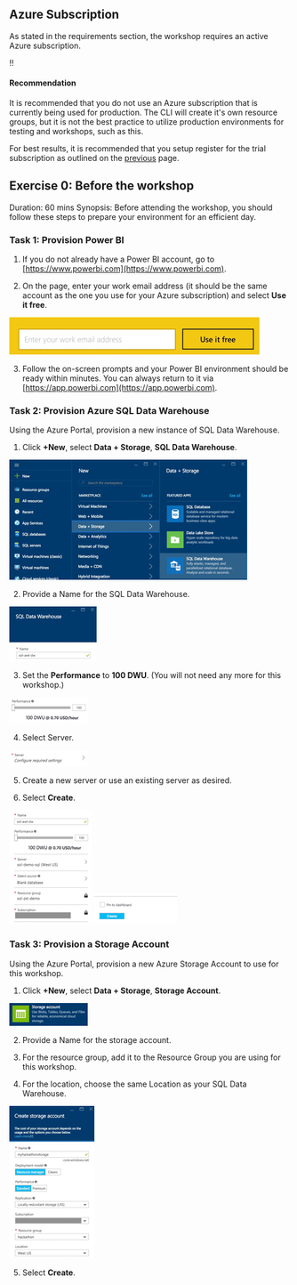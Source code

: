 ## Azure Subscription
As stated in the requirements section, the workshop requires an active Azure subscription.

!!<h4>Recommendation</h4>It is recommended that you do not use an Azure subscription that is currently being used for production.  The CLI will create it's own resource groups, but it is not the best practice to utilize production environments for testing and workshops, such as this.

For best results, it is recommended that you setup register for the trial subscription as outlined on the [previous](./01_Azure_Registration.md) page.

## **Exercise 0:** Before the workshop
Duration: 60 mins
Synopsis: Before attending the workshop, you should follow these steps to prepare your environment for an efficient day.

### **Task 1:** Provision Power BI
1. If you do not already have a Power BI account, go to [https://www.powerbi.com](https://www.powerbi.com).

2. On the page, enter your work email address (it should be the same account as the one you use for your Azure subscription) and select **Use it free**.
<img src="../images/powerbi_signup.jpg" class="block"/>

3. Follow the on-screen prompts and your Power BI environment should be ready within minutes. You can always return to it via [https://app.powerbi.com](https://app.powerbi.com).

### **Task 2:** Provision Azure SQL Data Warehouse

Using the Azure Portal, provision a new instance of SQL Data Warehouse.

1. Click **+New**, select **Data + Storage**, **SQL Data Warehouse**.
<img src="../images/provision_adw.jpg" class="block"/>

2. Provide a Name for the SQL Data Warehouse.
<img src="../images/adw_name.jpg" class="block"/>

3. Set the **Performance** to **100 DWU**. (You will not need any more for this workshop.)
<img src="../images/adw100dwu.jpg" class="block"/>

4. Select Server.
<img src="../images/adw_select_server.jpg" class="block"/>

5. Create a new server or use an existing server as desired.

6. Select **Create**.
<img src="../images/create_adw.jpg" class="block"/>

<img src="../images/create_adw2.jpg" class="block"/>

### **Task 3:** Provision a Storage Account
Using the Azure Portal, provision a new Azure Storage Account to use for this workshop.
1.	Click **+New**, select **Data + Storage**, **Storage Account**. 
<img src="../images/storeage_account.jpg" class="block"/>

2. Provide a Name for the storage account.

3. For the resource group, add it to the Resource Group you are using for this workshop.

4. For the location, choose the same Location as your SQL Data Warehouse. 
<img src="../images/create_storage_account.jpg" class="block"/>

5. Select **Create**.